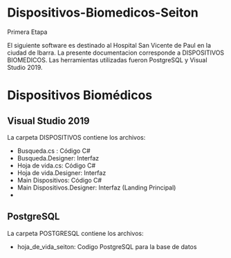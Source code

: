 # Dispositivos-Biomedicos-Seiton
Primera Etapa 

El siguiente software es destinado al Hospital San Vicente de Paul en la ciudad de Ibarra. La presente documentacion corresponde a DISPOSITIVOS BIOMEDICOS.
Las herramientas utilizadas fueron PostgreSQL y Visual Studio 2019.

# Dispositivos Biomédicos

## Visual Studio 2019

La carpeta DISPOSITIVOS contiene los archivos:
- Busqueda.cs : Código C#
- Busqueda.Designer: Interfaz
- Hoja de vida.cs: Código C#
- Hoja de vida.Designer: Interfaz
- Main Dispositivos: Código C#
- Main Dispositivos.Designer: Interfaz (Landing Principal) 
- 
## PostgreSQL

La carpeta POSTGRESQL contiene los archivos:

- hoja_de_vida_seiton: Codigo PostgreSQL para la base de datos 
